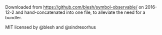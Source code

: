 Downloaded from https://github.com/blesh/symbol-observable/ on 2016-12-2 and hand-concatenated into one file, to alleviate the need for a bundler.

MIT licensed by @blesh and @sindresorhus
